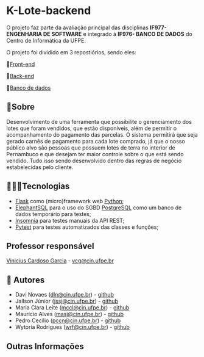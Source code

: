 # K-Lote-backend

O projeto faz parte da avaliação principal das disciplinas **IF977- ENGENHARIA DE SOFTWARE** e integrado à **IF976- BANCO DE DADOS** do Centro de Informática da UFPE. 

O projeto foi dividido em 3 repostiórios, sendo eles:

📌[Front-end](https://github.com/Jailsonsdsj/projeto-ES-front)

📌[Back-end](https://github.com/k-lote/klote-backend)

📌[Banco de dados](https://github.com/wytoriaa/loteamento-prjt-bd)

## 📑Sobre
Desenvolvimento de uma ferramenta que possibilite o gerenciamento dos lotes que foram vendidos, que estão disponíveis, além de permitir o acompanhamento do pagamento das parcelas. O sistema permitirá que seja gerado carnês de pagamento para cada lote comprado, já que o nosso público alvo são pessoas que possuem lotes de terra no interior de Pernambuco e que desejam ter maior controle sobre o que está sendo vendido. Tudo isso sendo desenvolvido dentro das regras de negócio estabelecidas pelo cliente.

## 👩🏽‍💻Tecnologias
- [Flask](https://flask.palletsprojects.com/en/2.2.x/) como (micro)framework web [Python](https://docs.python.org/3/);
- [ElephantSQL](https://www.elephantsql.com/docs/index.html) para o uso do SGBD [PostgreSQL](https://www.postgresql.org/docs/) como um banco de dados temporário para testes;
- [Insomnia](https://docs.insomnia.rest/insomnia/get-started) para testes manuais da API REST;
- [Pytest](https://docs.pytest.org/en/7.1.x/) para testes automatizados das classes e funções;


## Professor responsável

[Vinicius Cardoso Garcia](https://viniciusgarcia.me/) - [vcg@cin.ufpe.br]()

## 👥 Autores
- Davi Novaes (dln@cin.ufpe.br) - [github](https://github.com/davinovaes)
- Jaílson Júnior (jssj@cin.ufpe.br) - [github](https://github.com/Jailsonsdsj)
- Maria Clara Leite (mccl@cin.ufpe.br) - [github](https://github.com/claraleite)
- Maurício Alves (masj@cin.ufpe.br) - [github](https://github.com/1-mauricio)
- Pedro Cecílio (pccn@cin.ufpe.br) - [github](https://github.com/pedroceciliocn)
- Wytoria Rodrigues (wrf@cin.ufpe.br) - [github](https://github.com/wytoriaa)

## Outras Informações
